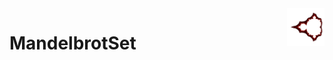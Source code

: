<a href="">
    <img src="./img/logo.png" alt="LorenzAttractor logo" title="Lorat" align="right" height="60" />
</a>


# MandelbrotSet
